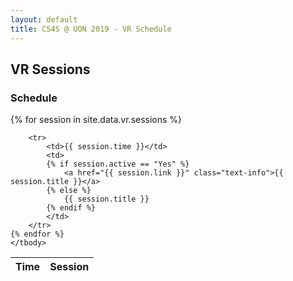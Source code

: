 ```yaml
---
layout: default
title: CS4S @ UON 2019 - VR Schedule
---
```


## VR Sessions

### Schedule

<table class="table table-striped table-bordered">
	<thead>
		<tr>
			<th>Time</th>
			<th>Session</th>
		</tr>
	</thead>
	<tbody>
	{% for session in site.data.vr.sessions %}

		<tr>
			<td>{{ session.time }}</td>
			<td>
			{% if session.active == "Yes" %}
				<a href="{{ session.link }}" class="text-info">{{ session.title }}</a>
			{% else %}
				{{ session.title }}
			{% endif %}
			</td>
		</tr>
	{% endfor %}
	</tbody>
</table>
